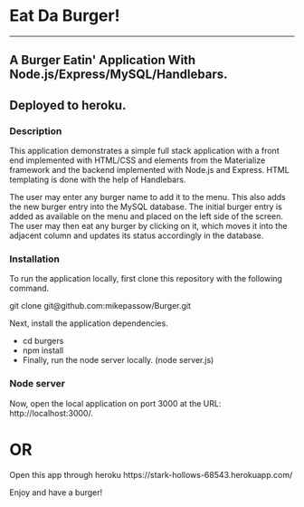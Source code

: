


<h1>Eat Da Burger!</h1>
<hr>
<h2>A Burger Eatin' Application With Node.js/Express/MySQL/Handlebars.</h2> 
<h2>Deployed to heroku.</h2>

<h3>Description</h3>
<p>This application demonstrates a simple full stack application with a front end implemented with HTML/CSS and elements from the Materialize framework and the backend implemented with Node.js and Express. HTML templating is done with the help of Handlebars.</p>

<p>The user may enter any burger name to add it to the menu. This also adds the new burger entry into the MySQL database. The initial burger entry is added as available on the menu and placed on the left side of the screen. The user may then eat any burger by clicking on it, which moves it into the adjacent column and updates its status accordingly in the database.</p>

<h3>Installation</h3>
<p>To run the application locally, first clone this repository with the following command.</p>

<p>git clone git@github.com:mikepassow/Burger.git</p>

<p>Next, install the application dependencies.</p>
<ul>
<li>cd burgers</li>
<li>npm install</li>
<li>Finally, run the node server locally. (node server.js)</li>
</ul>

<h3>Node server</h3>
<p>Now, open the local application on port 3000 at the URL: http://localhost:3000/.</p>

<h1>OR</h1>

<p>Open this app through heroku <link>https://stark-hollows-68543.herokuapp.com/</link></p>

<p>Enjoy and have a burger!</p>